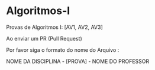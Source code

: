 # Algoritmos-I


Provas de Algoritmos I: [AV1, AV2, AV3]

Ao enviar um PR (Pull Request)

Por favor siga o formato do nome do Arquivo :

NOME DA DISCIPLINA - [PROVA] - NOME DO PROFESSOR
